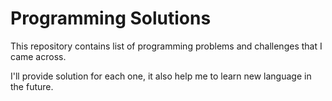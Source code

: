# Programming Solutions

This repository contains list of programming problems and challenges that I came across.
  
I'll provide solution for each one, it also help me to learn new language in the future.